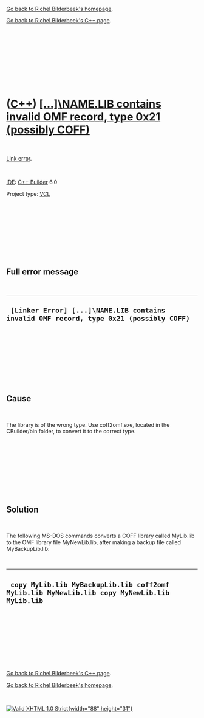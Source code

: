 [Go back to Richel Bilderbeek's homepage](index.htm).

[Go back to Richel Bilderbeek's C++ page](Cpp.htm).

 

 

 

 

 

([C++](Cpp.htm)) [\[...\]\\NAME.LIB contains invalid OMF record, type 0x21 (possibly COFF)](CppLinkErrorLibContainsInvalidOmfRecord.htm)
========================================================================================================================================

 

[Link error](CppLinkError.htm).

 

[IDE](CppIde.htm): [C++ Builder](CppBuilder.htm) 6.0

Project type: [VCL](CppVcl.htm)

 

 

 

 

 

Full error message
------------------

 

  -----------------------------------------------------------------------------------------
  ` [Linker Error] [...]\NAME.LIB contains invalid OMF record, type 0x21 (possibly COFF)`
  -----------------------------------------------------------------------------------------

 

 

 

 

 

Cause
-----

 

The library is of the wrong type. Use coff2omf.exe, located in the
CBuilder/bin folder, to convert it to the correct type.

 

 

 

 

 

Solution
--------

 

The following MS-DOS commands converts a COFF library called MyLib.lib
to the OMF library file MyNewLib.lib, after making a backup file called
MyBackupLib.lib:

 

  -----------------------------------------------------------------------------------------------
  ` copy MyLib.lib MyBackupLib.lib coff2omf MyLib.lib MyNewLib.lib copy MyNewLib.lib MyLib.lib`
  -----------------------------------------------------------------------------------------------

 

 

 

 

 

[Go back to Richel Bilderbeek's C++ page](Cpp.htm).

[Go back to Richel Bilderbeek's homepage](index.htm).

 

[![Valid XHTML 1.0 Strict](valid-xhtml10.png){width="88"
height="31"}](http://validator.w3.org/check?uri=referer)
